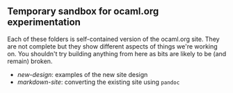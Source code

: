 ## Temporary sandbox for ocaml.org experimentation

Each of these folders is self-contained version of the ocaml.org site. They are not complete but they show different aspects of things we're working on.  You shouldn't try building anything from here as bits are likely to be (and remain) broken.

- *new-design*: examples of the new site design
- *markdown-site*: converting the existing site using `pandoc`


